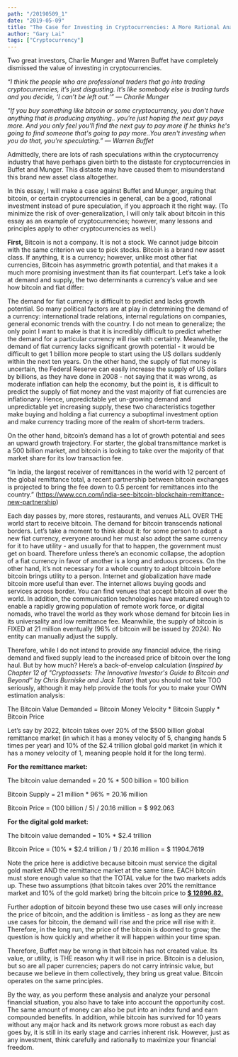 ```yaml
---
path: "/20190509_1"
date: "2019-05-09"
title: "The Case for Investing in Cryptocurrencies: A More Rational Analysis"
author: "Gary Lai"
tags: ["Cryptocurrency"]
---
```


Two great investors, Charlie Munger and Warren Buffet have completely dismissed the value of investing in cryptocurrencies.

<i>“I think the people who are professional traders that go into trading cryptocurrencies, it’s just disgusting. It’s like somebody else is trading turds and you decide, ‘I can’t be left out.’” — Charlie Munger

"If you buy something like bitcoin or some cryptocurrency, you don't have anything that is producing anything.. you’re just hoping the next guy pays more. And you only feel you'll find the next guy to pay more if he thinks he's going to find someone that's going to pay more..You aren't investing when you do that, you're speculating.” — Warren Buffet</i>

Admittedly, there are lots of rash speculations within the cryptocurrency industry that have perhaps given birth to the distaste for cryptocurrencies in Buffet and Munger. This distaste may have caused them to misunderstand this brand new asset class altogether.

In this essay, I will make a case against Buffet and Munger, arguing that bitcoin, or certain cryptocurrencies in general, can be a good, rational investment instead of pure speculation, if you approach it the right way. (To minimize the risk of over-generalization, I will only talk about bitcoin in this essay as an example of cryptocurrencies; however, many lessons and principles apply to other cryptocurrencies as well.)

**First,** Bitcoin is not a company. It is not a stock. We cannot judge bitcoin with the same criterion we use to pick stocks. Bitcoin is a brand new asset class. If anything, it is a currency; however, unlike most other fiat currencies, Bitcoin has asymmetric growth potential, and that makes it a much more promising investment than its fiat counterpart. Let’s take a look at demand and supply, the two determinants a currency’s value and see how bitcoin and fiat differ:

The demand for fiat currency is difficult to predict and lacks growth potential. So many political factors are at play in determining the demand of a currency: international trade relations, internal regulations on companies, general economic trends with the country. I do not mean to generalize; the only point I want to make is that it is incredibly difficult to predict whether the demand for a particular currency will rise with certainty. Meanwhile, the demand of fiat currency lacks significant growth potential - it would be difficult to get 1 billion more people to start using the US dollars suddenly within the next ten years. On the other hand, the supply of fiat money is uncertain, the Federal Reserve can easily increase the supply of US dollars by billions, as they have done in 2008 - not saying that it was wrong, as moderate inflation can help the economy, but the point is, it is difficult to predict the supply of fiat money and the vast majority of fiat currencies are inflationary. Hence, unpredictable yet un-growing demand and unpredictable yet increasing supply, these two characteristics together make buying and holding a fiat currency a suboptimal investment option and make currency trading more of the realm of short-term traders.

On the other hand, bitcoin’s demand has a lot of growth potential and sees an upward growth trajectory. For starter, the global transmittance market is a 500 billion market, and bitcoin is looking to take over the majority of that market share for its low transaction fee.

“In India, the largest receiver of remittances in the world with 12 percent of the global remittance total, a recent partnership between bitcoin exchanges is projected to bring the fee down to 0.5 percent for remittances into the country.” (https://www.ccn.com/india-see-bitcoin-blockchain-remittance-new-partnership)

Each day passes by, more stores, restaurants, and venues ALL OVER THE world start to receive bitcoin. The demand for bitcoin transcends national borders. Let’s take a moment to think about it: for some person to adopt a new fiat currency, everyone around her must also adopt the same currency for it to have utility - and usually for that to happen, the government must get on board. Therefore unless there’s an economic collapse, the adoption of a fiat currency in favor of another is a long and arduous process. On the other hand, it’s not necessary for a whole country to adopt bitcoin before bitcoin brings utility to a person. Internet and globalization have made bitcoin more useful than ever. The internet allows buying goods and services across border. You can find venues that accept bitcoin all over the world. In addition, the communication technologies have matured enough to enable a rapidly growing population of remote work force, or digital nomads, who travel the world as they work whose demand for bitcoin lies in its universality and low remittance fee. Meanwhile, the supply of bitcoin is FIXED at 21 million eventually (96% of bitcoin will be issued by 2024). No entity can manually adjust the supply.

Therefore, while I do not intend to provide any financial advice, the rising demand and fixed supply lead to the increased price of bitcoin over the long haul. But by how much? Here’s a back-of-envelop calculation (<i>inspired by Chapter 12 of "Cryptoassets: The Innovative Investor's Guide to Bitcoin and Beyond” by Chris Burniske and Jack Tatar</i>) that you should not take TOO seriously, although it may help provide the tools for you to make your OWN estimation analysis:

The Bitcoin Value Demanded = Bitcoin Money Velocity \* Bitcoin Supply \* Bitcoin Price

Let’s say by 2022, bitcoin takes over 20% of the $500 billion global remittance market (in which it has a money velocity of 5, changing hands 5 times per year) and 10% of the $2.4 trillion global gold market (in which it has a money velocity of 1, meaning people hold it for the long term).

**For the remittance market:**

The bitcoin value demanded = 20 % \* 500 billion = 100 billion

Bitcoin Supply = 21 million \* 96% = 20.16 million

Bitcoin Price = (100 billion / 5) / 20.16 million = \$ 992.063

**For the digital gold market:**

The bitcoin value demanded = 10% \* \$2.4 trillion

Bitcoin Price = (10% \* $2.4 trillion / 1) / 20.16 million = $ 11904.7619

Note the price here is addictive because bitcoin must service the digital gold market AND the remittance market at the same time. EACH bitcoin must store enough value so that the TOTAL value for the two markets adds up. These two assumptions (that bitcoin takes over 20% the remittance market and 10% of the gold market) bring the bitcoin price to <u>**\$ 12896.82.**</u>

Further adoption of bitcoin beyond these two use cases will only increase the price of bitcoin, and the addition is limitless - as long as they are new use cases for bitcoin, the demand will rise and the price will rise with it. Therefore, in the long run, the price of the bitcoin is doomed to grow; the question is how quickly and whether it will happen within your time span.

Therefore, Buffet may be wrong in that bitcoin has not created value. Its value, or utility, is THE reason why it will rise in price. Bitcoin is a delusion, but so are all paper currencies; papers do not carry intrinsic value, but because we believe in them collectively, they bring us great value. Bitcoin operates on the same principles.

By the way, as you perform these analysis and analyze your personal financial situation, you also have to take into account the opportunity cost. The same amount of money can also be put into an index fund and earn compounded benefits. In addition, while bitcoin has survived for 10 years without any major hack and its network grows more robust as each day goes by, it is still in its early stage and carries inherent risk. However, just as any investment, think carefully and rationally to maximize your financial freedom.
